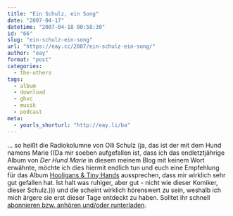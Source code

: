```yaml
---
title: "Ein Schulz, ein Song"
date: "2007-04-17"
datetime: "2007-04-18 00:58:30"
id: "66"
slug: "ein-schulz-ein-song"
url: "https://eay.cc/2007/ein-schulz-ein-song/"
author: "eay"
format: "post"
categories:
  - the-others
tags:
  - album
  - download
  - ghvc
  - musik
  - podcast
meta:
  - yourls_shorturl: "http://eay.li/ba"
---
```


... so heißt die Radiokolumne von Olli Schulz (ja, das ist der mit dem Hund namens Marie ((Da mir soeben aufgefallen ist, dass ich das endletztjährige Album von _Der Hund Marie_ in diesem meinem Blog mit keinem Wort erwähnte, möchte ich dies hiermit endlich tun und euch eine Empfehlung für das Album [Hooligans & Tiny Hands](http://www.amazon.de/exec/obidos/ASIN/B000HT2JMG/eayznet-21) aussprechen, dass mir wirklich sehr gut gefallen hat. Ist halt was ruhiger, aber gut - nicht wie dieser Komiker, dieser Schulz.))) und die scheint wirklich hörenswert zu sein, weshalb ich mich ärgere sie erst dieser Tage entdeckt zu haben. Solltet ihr schnell [abonnieren bzw. anhören und/oder runterladen](http://www.fritz.de/_/hoeren/beitrag_jsp/key=60_90352.html).
